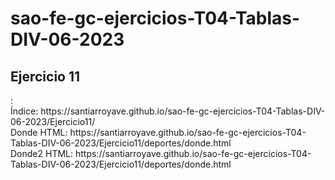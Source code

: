 # sao-fe-gc-ejercicios-T04-Tablas-DIV-06-2023

<h2>Ejercicio 11</h2>:
<br>
Índice: https://santiarroyave.github.io/sao-fe-gc-ejercicios-T04-Tablas-DIV-06-2023/Ejercicio11/
<br>
Donde HTML: https://santiarroyave.github.io/sao-fe-gc-ejercicios-T04-Tablas-DIV-06-2023/Ejercicio11/deportes/donde.html
<br>
Donde2 HTML: https://santiarroyave.github.io/sao-fe-gc-ejercicios-T04-Tablas-DIV-06-2023/Ejercicio11/deportes/donde.html
<br>
